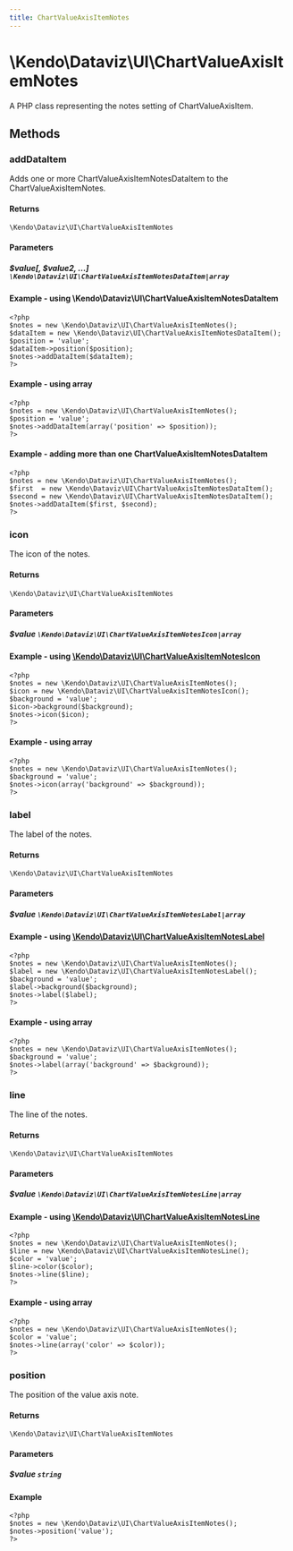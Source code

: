 ```yaml
---
title: ChartValueAxisItemNotes
---
```


# \Kendo\Dataviz\UI\ChartValueAxisItemNotes

A PHP class representing the notes setting of ChartValueAxisItem.


## Methods

### addDataItem

Adds one or more ChartValueAxisItemNotesDataItem to the ChartValueAxisItemNotes.

#### Returns
`\Kendo\Dataviz\UI\ChartValueAxisItemNotes`

#### Parameters

##### $value[, $value2, ...] `\Kendo\Dataviz\UI\ChartValueAxisItemNotesDataItem|array`

#### Example - using \Kendo\Dataviz\UI\ChartValueAxisItemNotesDataItem

    <?php
    $notes = new \Kendo\Dataviz\UI\ChartValueAxisItemNotes();
    $dataItem = new \Kendo\Dataviz\UI\ChartValueAxisItemNotesDataItem();
    $position = 'value';
    $dataItem->position($position);
    $notes->addDataItem($dataItem);
    ?>

#### Example - using array

    <?php
    $notes = new \Kendo\Dataviz\UI\ChartValueAxisItemNotes();
    $position = 'value';
    $notes->addDataItem(array('position' => $position));
    ?>

#### Example - adding more than one ChartValueAxisItemNotesDataItem

    <?php
    $notes = new \Kendo\Dataviz\UI\ChartValueAxisItemNotes();
    $first  = new \Kendo\Dataviz\UI\ChartValueAxisItemNotesDataItem();
    $second = new \Kendo\Dataviz\UI\ChartValueAxisItemNotesDataItem();
    $notes->addDataItem($first, $second);
    ?>

### icon

The icon of the notes.

#### Returns
`\Kendo\Dataviz\UI\ChartValueAxisItemNotes`

#### Parameters

##### $value `\Kendo\Dataviz\UI\ChartValueAxisItemNotesIcon|array`


#### Example - using [\Kendo\Dataviz\UI\ChartValueAxisItemNotesIcon](/kendo-ui/api/wrappers/php/Kendo/Dataviz/UI/ChartValueAxisItemNotesIcon)
    <?php
    $notes = new \Kendo\Dataviz\UI\ChartValueAxisItemNotes();
    $icon = new \Kendo\Dataviz\UI\ChartValueAxisItemNotesIcon();
    $background = 'value';
    $icon->background($background);
    $notes->icon($icon);
    ?>

#### Example - using array

    <?php
    $notes = new \Kendo\Dataviz\UI\ChartValueAxisItemNotes();
    $background = 'value';
    $notes->icon(array('background' => $background));
    ?>

### label

The label of the notes.

#### Returns
`\Kendo\Dataviz\UI\ChartValueAxisItemNotes`

#### Parameters

##### $value `\Kendo\Dataviz\UI\ChartValueAxisItemNotesLabel|array`


#### Example - using [\Kendo\Dataviz\UI\ChartValueAxisItemNotesLabel](/kendo-ui/api/wrappers/php/Kendo/Dataviz/UI/ChartValueAxisItemNotesLabel)
    <?php
    $notes = new \Kendo\Dataviz\UI\ChartValueAxisItemNotes();
    $label = new \Kendo\Dataviz\UI\ChartValueAxisItemNotesLabel();
    $background = 'value';
    $label->background($background);
    $notes->label($label);
    ?>

#### Example - using array

    <?php
    $notes = new \Kendo\Dataviz\UI\ChartValueAxisItemNotes();
    $background = 'value';
    $notes->label(array('background' => $background));
    ?>

### line

The line of the notes.

#### Returns
`\Kendo\Dataviz\UI\ChartValueAxisItemNotes`

#### Parameters

##### $value `\Kendo\Dataviz\UI\ChartValueAxisItemNotesLine|array`


#### Example - using [\Kendo\Dataviz\UI\ChartValueAxisItemNotesLine](/kendo-ui/api/wrappers/php/Kendo/Dataviz/UI/ChartValueAxisItemNotesLine)
    <?php
    $notes = new \Kendo\Dataviz\UI\ChartValueAxisItemNotes();
    $line = new \Kendo\Dataviz\UI\ChartValueAxisItemNotesLine();
    $color = 'value';
    $line->color($color);
    $notes->line($line);
    ?>

#### Example - using array

    <?php
    $notes = new \Kendo\Dataviz\UI\ChartValueAxisItemNotes();
    $color = 'value';
    $notes->line(array('color' => $color));
    ?>

### position
The position of the value axis note.

#### Returns
`\Kendo\Dataviz\UI\ChartValueAxisItemNotes`

#### Parameters

##### $value `string`



#### Example 
    <?php
    $notes = new \Kendo\Dataviz\UI\ChartValueAxisItemNotes();
    $notes->position('value');
    ?>

